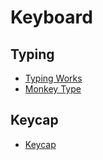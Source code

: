 # Keyboard

## Typing
- [Typing Works](https://typing.works)
- [Monkey Type](https://monkeytype.com)

## Keycap

- [Keycap](https://www.keycaps.info/)